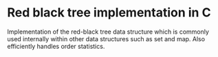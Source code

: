# Red black tree implementation in C
Implementation of the red-black tree data structure which is commonly used internally within other data structures such as set and map. Also efficiently handles order statistics.
